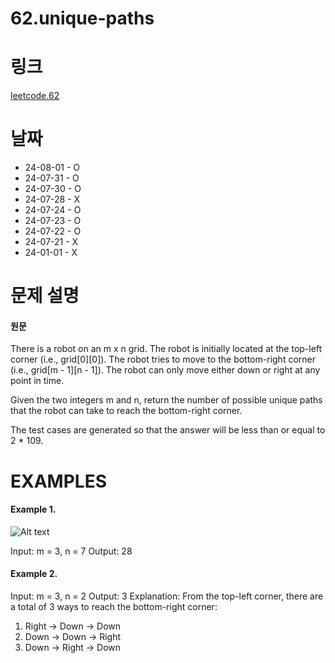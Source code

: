 # 62.unique-paths

# 링크

[leetcode.62](https://leetcode.com/problems/unique-paths/?envType=study-plan-v2&envId=leetcode-75)

# 날짜

* 24-08-01 - O
* 24-07-31 - O
* 24-07-30 - O
* 24-07-28 - X
* 24-07-24 - O
* 24-07-23 - O
* 24-07-22 - O
* 24-07-21 - X
* 24-01-01 - X

# 문제 설명

#### 원문

There is a robot on an m x n grid. The robot is initially located at the top-left corner (i.e., grid[0][0]). The robot tries to move to the bottom-right corner (i.e., grid[m - 1][n - 1]). The robot can only move either down or right at any point in time.

Given the two integers m and n, return the number of possible unique paths that the robot can take to reach the bottom-right corner.

The test cases are generated so that the answer will be less than or equal to 2 \* 109.

# EXAMPLES

#### Example 1.

![Alt text](https://assets.leetcode.com/uploads/2018/10/22/robot_maze.png)

Input: m = 3, n = 7
Output: 28

#### Example 2.

Input: m = 3, n = 2
Output: 3
Explanation: From the top-left corner, there are a total of 3 ways to reach the bottom-right corner:

1. Right -> Down -> Down
2. Down -> Down -> Right
3. Down -> Right -> Down
